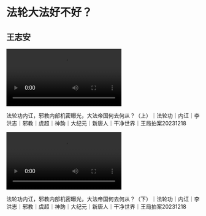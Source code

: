 # 法轮大法好不好？

## 王志安

<video controls>
  <source src="https://github.com/fldfhbh/fldfhbh.github.io/releases/download/v1.0/20231218-1.mp4"  type="video/mp4">
  您的浏览器不支持 HTML5 video 标签。
</video>

法轮功内讧，邪教内部机密曝光，大法帝国何去何从？（上）｜法轮功｜内讧｜李洪志｜邪教｜虞超｜神韵｜大纪元｜新唐人｜干净世界｜王局拍案20231218

<video controls>
  <source src="https://github.com/fldfhbh/fldfhbh.github.io/releases/download/v1.0/20231218-2.mp4"  type="video/mp4">
  您的浏览器不支持 HTML5 video 标签。
</video>

法轮功内讧，邪教内部机密曝光，大法帝国何去何从？（下）｜法轮功｜内讧｜李洪志｜邪教｜虞超｜神韵｜大纪元｜新唐人｜干净世界｜王局拍案20231218
